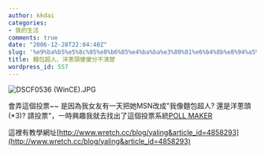 ```yaml
---
author: kkdai
categories:
- 我的生活
comments: true
date: "2006-12-28T22:04:40Z"
slug: '%e9%ba%b5%e5%8c%85%e8%b6%85%e4%ba%ba%e3%80%81%e6%b4%8b%e8%94%a5%e9%a0%ad%e5%82%bb%e5%82%bb%e5%88%86%e4%b8%8d%e6%b8%85%e6%a5%9a'
title: 麵包超人、洋蔥頭傻傻分不清楚
wordpress_id: 557
---
```


![DSCF0536 (WinCE).JPG](http://www.evanlin.com/blog/archives/20061228/DSCF0536%20(WinCE).JPG)

會弄這個投票~~ 是因為我女友有一天把她MSN改成"我像麵包超人? 還是洋蔥頭(*3)? 請投票"，一時興趣我就去找出了這個投票系統[POLL MAKER](http://poll.isitex.net/)

這裡有教學網址[http://www.wretch.cc/blog/yaling&article_id=4858293](http://www.wretch.cc/blog/yaling&article_id=4858293)
